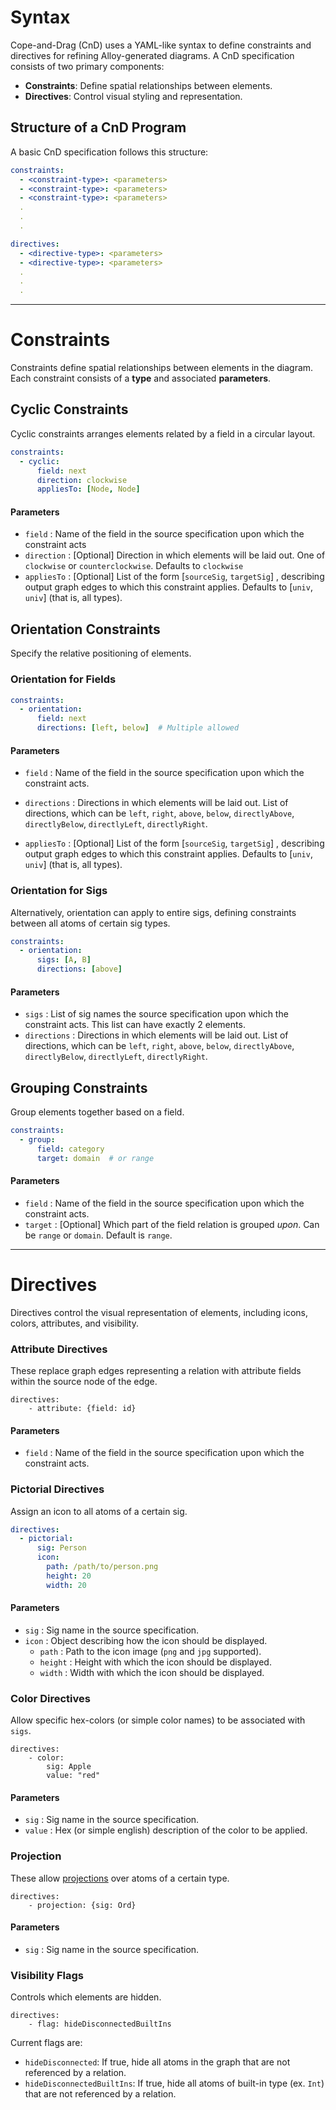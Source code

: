 # Syntax

Cope-and-Drag (CnD) uses a YAML-like syntax to define constraints and directives for refining Alloy-generated diagrams. A CnD specification consists of two primary components:

- **Constraints**: Define spatial relationships between elements.
- **Directives**: Control visual styling and representation.

## Structure of a CnD Program

A basic CnD specification follows this structure:

```yaml
constraints:
  - <constraint-type>: <parameters>
  - <constraint-type>: <parameters>
  - <constraint-type>: <parameters>
  .
  .
  .

directives:
  - <directive-type>: <parameters>
  - <directive-type>: <parameters>
  .
  .
  .
```

---

# Constraints
Constraints define spatial relationships between elements in the diagram. Each constraint consists of a **type** and associated **parameters**.

## **Cyclic Constraints**
Cyclic constraints arranges elements related by a field in a circular layout.


```yaml
constraints:
  - cyclic:
      field: next
      direction: clockwise  
      appliesTo: [Node, Node]
```

#### Parameters

- `field` : Name of the field in the source specification upon which the constraint acts
- `direction` : [Optional] Direction in which elements will be laid out. One of `clockwise` or `counterclockwise`. Defaults to `clockwise`
- `appliesTo` : [Optional] List of the form [`sourceSig`, `targetSig`] , describing output graph edges to which this constraint applies. Defaults to [`univ`, `univ`] (that is, all types).



## **Orientation Constraints**
Specify the relative positioning of elements.

### Orientation for Fields

```yaml
constraints:
  - orientation:
      field: next
      directions: [left, below]  # Multiple allowed
```

#### Parameters

- `field` : Name of the field in the source specification upon which the constraint acts.
- `directions` : Directions in which elements will be laid out. List of directions, which can be
                `left`, `right`, `above`, `below`, `directlyAbove`, `directlyBelow`, `directlyLeft`, `directlyRight`.

- `appliesTo` : [Optional] List of the form [`sourceSig`, `targetSig`] , describing output graph edges to which this constraint applies. Defaults to [`univ`, `univ`] (that is, all types).

### Orientation for Sigs

Alternatively, orientation can apply to entire sigs, defining constraints between all atoms of certain sig types.

```yaml
constraints:
  - orientation:
      sigs: [A, B]
      directions: [above]
```


#### Parameters

- `sigs` : List of sig names the source specification upon which the constraint acts. This list can have exactly 2 elements.
- `directions` : Directions in which elements will be laid out. List of directions, which can be
                `left`, `right`, `above`, `below`, `directlyAbove`, `directlyBelow`, `directlyLeft`, `directlyRight`.



## **Grouping Constraints**
Group elements together based on a field.

```yaml
constraints:
  - group:
      field: category
      target: domain  # or range
```

#### Parameters

- `field` : Name of the field in the source specification upon which the constraint acts.
- `target` : [Optional] Which part of the field relation is grouped *upon*. Can be `range`  or `domain`. Default is `range`.


------

# Directives
Directives control the visual representation of elements, including icons, colors, attributes, and visibility.

### **Attribute Directives**

These replace graph edges representing a relation with attribute fields within the source node of the edge. 

```
directives:
    - attribute: {field: id}
```

#### Parameters
- `field` : Name of the field in the source specification upon which the constraint acts.



### **Pictorial Directives**
Assign an icon to all atoms of a certain sig.

```yaml
directives:
  - pictorial:
      sig: Person
      icon:
        path: /path/to/person.png
        height: 20
        width: 20
```

#### Parameters

- `sig` : Sig name in the source specification.
- `icon` : Object describing how the icon should be displayed.
  - `path` : Path to the icon image (`png` and `jpg` supported).
  - `height` : Height with which the icon should be displayed.
  - `width` : Width with which the icon should be displayed.




### **Color Directives**

Allow specific hex-colors (or simple color names) to be associated with `sigs`.

```
directives:
    - color:
        sig: Apple
        value: "red"
```

#### Parameters

- `sig` : Sig name in the source specification.
- `value` : Hex (or simple english) description of the color to be applied.




### **Projection**
These allow [projections](https://alloy.readthedocs.io/en/latest/tooling/visualizer.html#projection) over atoms of a certain type. 

```
directives:
    - projection: {sig: Ord}
```

#### Parameters
- `sig` : Sig name in the source specification.



### **Visibility Flags**
Controls which elements are hidden. 

```
directives:
    - flag: hideDisconnectedBuiltIns
```

Current flags are:
  - `hideDisconnected`: If true, hide all atoms in the graph that are not referenced by a relation.
  - `hideDisconnectedBuiltIns`: If true, hide all atoms of built-in type (ex. `Int`) that are not referenced by a relation.

